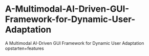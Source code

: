 # A-Multimodal-AI-Driven-GUI-Framework-for-Dynamic-User-Adaptation
A Multimodal AI-Driven GUI Framework for Dynamic User Adaptation
opstarten+features